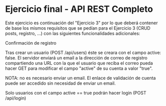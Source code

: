# Ejercicio final - API REST Completo

Este ejercicio es continuación del "Ejercicio 3" por lo que deberá contener de base los mismos requisitos que se pedían para el Ejercicio 3 (CRUD posts, registro, ...) con las siguientes funcionalidades adicionales:

Confirmación de registro

Tras crear un usuario (POST /api/users) éste se creara con el campo active: false. El servidor enviará un email a la dirección de correo de registro compartiendo una URL con la que el usuario que reciba el correo pueda hacer GET para modificar el campo "active" de su cuenta a valor "true".

NOTA: no es necesario enviar un email. El enlace de validación de cuenta puede ser accedido sin necesidad de enviar un email.

Solo usuarios con el campo active == true podrán hacer login (POST /api/login)
